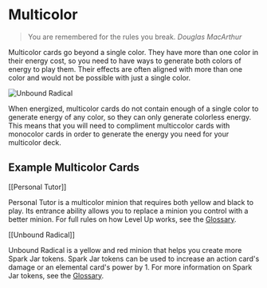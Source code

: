 # Multicolor

> You are remembered for the rules you break.
> <cite>Douglas MacArthur</cite>

Multicolor cards go beyond a single color. They have more than one color in their energy cost, so you need to have ways to generate both colors of energy to play them. Their effects are often aligned with more than one color and would not be possible with just a single color.

![Unbound Radical](https://s3.amazonaws.com/assets1.orbsccg.com/prod/cards/art/59X.jpg)

When energized, multicolor cards do not contain enough of a single color to generate energy of any color, so they can only generate colorless energy. This means that you will need to compliment multiccolor cards with monocolor cards in order to generate the energy you need for your multicolor deck.

[//]: # 'curious why is that, maybe some kind of other things like enters tapped? if that is something possible?'

## Example Multicolor Cards

[[Personal Tutor]]

Personal Tutor is a multicolor minion that requires both yellow and black to play. Its entrance ability allows you to replace a minion you control with a better minion. For full rules on how Level Up works, see the [Glossary](/wiki/rules/glossary).

[[Unbound Radical]]

Unbound Radical is a yellow and red minion that helps you create more Spark Jar tokens. Spark Jar tokens can be used to increase an action card's damage or an elemental card's power by 1. For more information on Spark Jar tokens, see the [Glossary](/wiki/rules/glossary).
